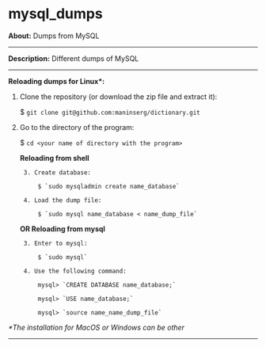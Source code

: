# mysql_dumps

**About:** Dumps from MySQL

<hr>

**Description:** Different dumps of MySQL

<hr>

<b>Reloading dumps for Linux*:</b>

1. Clone the repository (or download the zip file and extract it):

    $ `git clone git@github.com:maninserg/dictionary.git`

2. Go to the directory of the program:
   
    $ `cd <your name of directory with the program>`

    **Reloading from shell**

        3. Create database:
   
            $ `sudo mysqladmin create name_database`
    
        4. Load the dump file:

            $ `sudo mysql name_database < name_dump_file`
    
      **OR Reloading from mysql**

        3. Enter to mysql:

            $ `sudo mysql`

        4. Use the following command:
            
            mysql> `CREATE DATABASE name_database;`
    
            mysql> `USE name_database;`
    
            mysql> `source name_name_dump_file`
    
<i>*The installation for MacOS or Windows can be other</i>

<hr>
